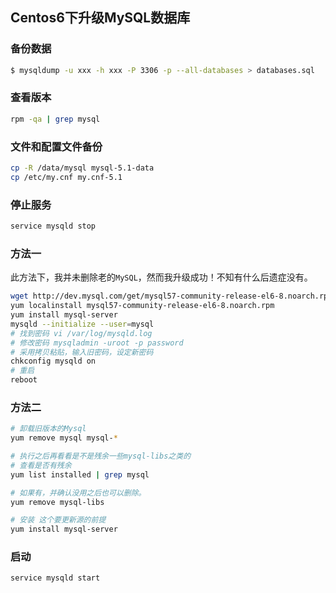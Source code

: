 
Centos6下升级MySQL数据库
---

### 备份数据

```bash
$ mysqldump -u xxx -h xxx -P 3306 -p --all-databases > databases.sql  
```

### 查看版本

```bash
rpm -qa | grep mysql
```

### 文件和配置文件备份

```bash
cp -R /data/mysql mysql-5.1-data  
cp /etc/my.cnf my.cnf-5.1  
```

### 停止服务

```bash
service mysqld stop
```

### 方法一

此方法下，我并未删除老的`MySQL`，然而我升级成功！不知有什么后遗症没有。

```bash
wget http://dev.mysql.com/get/mysql57-community-release-el6-8.noarch.rpm
yum localinstall mysql57-community-release-el6-8.noarch.rpm
yum install mysql-server
mysqld --initialize --user=mysql
# 找到密码 vi /var/log/mysqld.log
# 修改密码 mysqladmin -uroot -p password
# 采用拷贝粘贴，输入旧密码，设定新密码
chkconfig mysqld on
# 重启
reboot
```


### 方法二

```bash 
# 卸载旧版本的Mysql
yum remove mysql mysql-*  

# 执行之后再看看是不是残余一些mysql-libs之类的
# 查看是否有残余
yum list installed | grep mysql  

# 如果有，并确认没用之后也可以删除。
yum remove mysql-libs  

# 安装 这个要更新源的前提
yum install mysql-server
```



### 启动

```bash 
service mysqld start
```